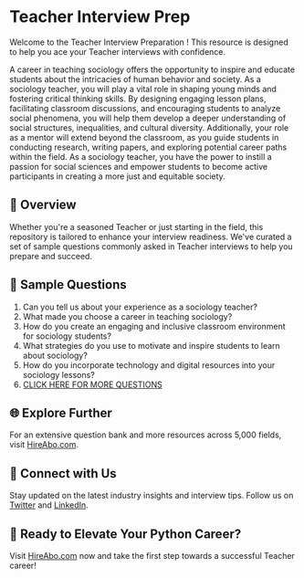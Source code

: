# Teacher Interview Prep

Welcome to the Teacher Interview Preparation ! This resource is designed to help you ace your Teacher interviews with confidence.

A career in teaching sociology offers the opportunity to inspire and educate students about the intricacies of human behavior and society. As a sociology teacher, you will play a vital role in shaping young minds and fostering critical thinking skills. By designing engaging lesson plans, facilitating classroom discussions, and encouraging students to analyze social phenomena, you will help them develop a deeper understanding of social structures, inequalities, and cultural diversity. Additionally, your role as a mentor will extend beyond the classroom, as you guide students in conducting research, writing papers, and exploring potential career paths within the field. As a sociology teacher, you have the power to instill a passion for social sciences and empower students to become active participants in creating a more just and equitable society.

## 🚀 Overview

Whether you're a seasoned Teacher or just starting in the field, this repository is tailored to enhance your interview readiness. We've curated a set of sample questions commonly asked in Teacher interviews to help you prepare and succeed.

## 📝 Sample Questions

1. Can you tell us about your experience as a sociology teacher?
2. What made you choose a career in teaching sociology?
3. How do you create an engaging and inclusive classroom environment for sociology students?
4. What strategies do you use to motivate and inspire students to learn about sociology?
5. How do you incorporate technology and digital resources into your sociology lessons?
6. [CLICK HERE FOR MORE QUESTIONS](https://hireabo.com/job/7_1_44/Teacher)

## 🌐 Explore Further

For an extensive question bank and more resources across 5,000 fields, visit [HireAbo.com](https://www.hireabo.com).

## 📱 Connect with Us

Stay updated on the latest industry insights and interview tips. Follow us on [Twitter](https://twitter.com/hireabo) and [LinkedIn](https://www.linkedin.com/in/hire-abo-3609972a8/).

## 🚀 Ready to Elevate Your Python Career?

Visit [HireAbo.com](https://www.hireabo.com) now and take the first step towards a successful Teacher career!
